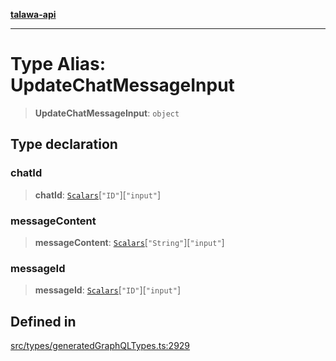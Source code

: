 [**talawa-api**](../../../README.md)

***

# Type Alias: UpdateChatMessageInput

> **UpdateChatMessageInput**: `object`

## Type declaration

### chatId

> **chatId**: [`Scalars`](Scalars.md)\[`"ID"`\]\[`"input"`\]

### messageContent

> **messageContent**: [`Scalars`](Scalars.md)\[`"String"`\]\[`"input"`\]

### messageId

> **messageId**: [`Scalars`](Scalars.md)\[`"ID"`\]\[`"input"`\]

## Defined in

[src/types/generatedGraphQLTypes.ts:2929](https://github.com/Suyash878/talawa-api/blob/e4413cec641a837926071678fed3c7f67234e31e/src/types/generatedGraphQLTypes.ts#L2929)

